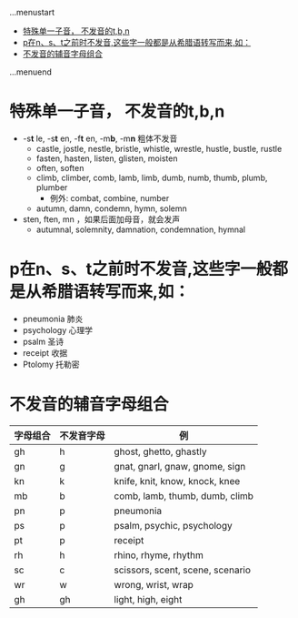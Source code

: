 ...menustart

- [特殊单一子音， 不发音的t,b,n](#7fa088760663a293435f73be1aefc2e2)
- [p在n、s、t之前时不发音,这些字一般都是从希腊语转写而来,如：](#2e0fa8d8a7b8ff4a5650c0e4cfe7f66a)
- [不发音的辅音字母组合](#eeb90152df24f0e5685a0a4d3d65dffc)

...menuend


<h2 id="7fa088760663a293435f73be1aefc2e2"></h2>


# 特殊单一子音， 不发音的t,b,n

- -s**t** le, -s**t** en, -f**t** en, -m**b**, -m**n**  粗体不发音
    - castle, jostle, nestle, bristle, whistle, wrestle, hustle, bustle, rustle 
    - fasten, hasten, listen, glisten, moisten
    - often, soften
    - climb, climber, comb, lamb, limb, dumb, numb, thumb, plumb, plumber
        - 例外: combat, combine, number
    - autumn, damn, condemn, hymn, solemn
- sten, ften, mn ，如果后面加母音，就会发声
    - autumnal, solemnity, damnation, condemnation, hymnal

<h2 id="2e0fa8d8a7b8ff4a5650c0e4cfe7f66a"></h2>


# p在n、s、t之前时不发音,这些字一般都是从希腊语转写而来,如：

- pneumonia 肺炎
- psychology 心理学
- psalm 圣诗
- receipt 收据
- Ptolomy 托勒密


<h2 id="eeb90152df24f0e5685a0a4d3d65dffc"></h2>


# 不发音的辅音字母组合

字母组合 | 不发音字母 | 例
--- | --- | ---
gh | h | ghost, ghetto, ghastly
gn | g | gnat, gnarl, gnaw, gnome, sign
kn | k | knife, knit, know, knock, knee
mb | b | comb, lamb, thumb, dumb, climb
pn | p | pneumonia
ps | p | psalm, psychic, psychology
pt | p | receipt
rh | h | rhino, rhyme, rhythm
sc | c | scissors, scent, scene, scenario
wr | w | wrong, wrist, wrap 
gh | gh | light, high, eight




